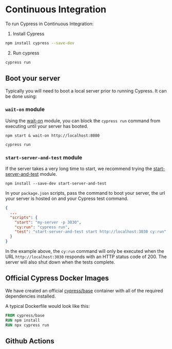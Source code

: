 # Continuous Integration

To run Cypress in Continuous Integration:

1. Install Cypress
```bash
npm install cypress --save-dev
```
2. Run cypress
```bash
cypress run
```

## Boot your server

Typically you will need to boot a local server prior to running Cypress. It can be done using:

### `wait-on` module

Using the [wait-on](https://github.com/jeffbski/wait-on) module, you can block
the `cypress run` command from executing until your server has booted.

```shell
npm start & wait-on http://localhost:8080
```

```shell
cypress run
```

### **`start-server-and-test` module**

If the server takes a very long time to start, we recommend trying the
[start-server-and-test](https://github.com/bahmutov/start-server-and-test)
module.

```shell
npm install --save-dev start-server-and-test
```

In your `package.json` scripts, pass the command to boot your server, the url
your server is hosted on and your Cypress test command.

```json
{
  ...
  "scripts": {
    "start": "my-server -p 3030",
    "cy:run": "cypress run",
    "test": "start-server-and-test start http://localhost:3030 cy:run"
  }
}
```

In the example above, the `cy:run` command will only be executed when the URL `http://localhost:3030` responds with an HTTP status code of 200. The server will also shut down when the tests complete.

## Official Cypress Docker Images

We have created an official [cypress/base](https://hub.docker.com/r/cypress/base/) container with all of the required dependencies installed. 

A typical Dockerfile would look like this:

```dockerfile
FROM cypress/base
RUN npm install
RUN npx cypress run
```

## Github Actions